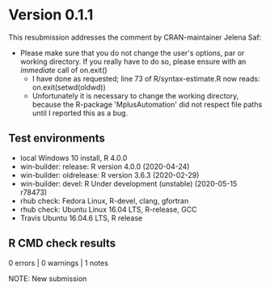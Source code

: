 # Version 0.1.1

This resubmission addresses the comment by CRAN-maintainer Jelena Saf:

* Please make sure that you do not change the user's options, par or working
  directory. If you really have to do so, please ensure with an *immediate*
  call of on.exit()
  + I have done as requested; line 73 of R/syntax-estimate.R now reads:
    on.exit(setwd(oldwd))
  + Unfortunately it is necessary to change the working directory, because 
    the R-package 'MplusAutomation' did not respect file paths until I reported
    this as a bug.

## Test environments

* local Windows 10 install, R 4.0.0
* win-builder: release: R version 4.0.0 (2020-04-24)
* win-builder: oldrelease: R version 3.6.3 (2020-02-29)
* win-builder: devel: R Under development (unstable) (2020-05-15 r78473)
* rhub check: Fedora Linux, R-devel, clang, gfortran
* rhub check: Ubuntu Linux 16.04 LTS, R-release, GCC
* Travis Ubuntu 16.04.6 LTS, R release

## R CMD check results

0 errors | 0 warnings | 1 notes

NOTE: New submission
